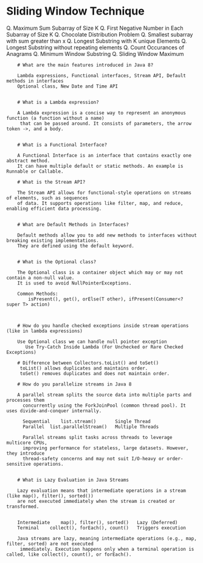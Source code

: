 # Sliding Window Technique
Q. Maximum Sum Subarray of Size K
Q. First Negative Number in Each Subarray of Size K
Q. Chocolate Distribution Problem
Q. Smallest subarray with sum greater than x
Q. Longest Substring with K unique Elements
Q. Longest Substring without repeating elements
Q. Count Occurances of Anagrams
Q. Minimum Window Substring
Q. Sliding Window Maximum



        # What are the main features introduced in Java 8?

        Lambda expressions, Functional interfaces, Stream API, Default methods in interfaces
        Optional class, New Date and Time API


        # What is a Lambda expression?

        A Lambda expression is a concise way to represent an anonymous function (a function without a name)
         that can be passed around. It consists of parameters, the arrow token ->, and a body.


        # What is a Functional Interface?

        A Functional Interface is an interface that contains exactly one abstract method.
        It can have multiple default or static methods. An example is Runnable or Callable.

        # What is the Stream API?

        The Stream API allows for functional-style operations on streams of elements, such as sequences
        of data. It supports operations like filter, map, and reduce, enabling efficient data processing.


        # What are Default Methods in Interfaces?

        Default methods allow you to add new methods to interfaces without breaking existing implementations.
        They are defined using the default keyword.


        # What is the Optional class?

        The Optional class is a container object which may or may not contain a non-null value.
        It is used to avoid NullPointerExceptions.

        Common Methods:
            isPresent(), get(), orElse(T other), ifPresent(Consumer<? super T> action)



        # How do you handle checked exceptions inside stream operations (like in lambda expressions)

        Use Optional class we can handle null pointer exception
           Use Try-Catch Inside Lambda (For Unchecked or Rare Checked Exceptions)

        # Difference between Collectors.toList() and toSet()
         toList() allows duplicates and maintains order.
         toSet() removes duplicates and does not maintain order.

        # How do you parallelize streams in Java 8

        A parallel stream splits the source data into multiple parts and processes them
          concurrently using the ForkJoinPool (common thread pool). It uses divide-and-conquer internally.

          Sequential	list.stream()	    Single Thread
          Parallel	list.parallelStream()	Multiple Threads

          Parallel streams split tasks across threads to leverage multicore CPUs,
          improving performance for stateless, large datasets. However, they introduce
          thread-safety concerns and may not suit I/O-heavy or order-sensitive operations.


        # What is Lazy Evaluation in Java Streams
        
        Lazy evaluation means that intermediate operations in a stream (like map(), filter(), sorted())
        are not executed immediately when the stream is created or transformed.


        Intermediate	map(), filter(), sorted()	Lazy (Deferred)
        Terminal	collect(), forEach(), count()	Triggers execution

        Java streams are lazy, meaning intermediate operations (e.g., map, filter, sorted) are not executed
         immediately. Execution happens only when a terminal operation is called, like collect(), count(), or forEach().




